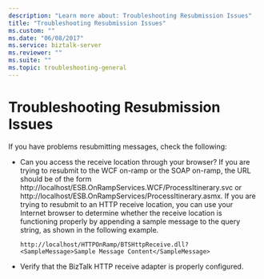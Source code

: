 ```yaml
---
description: "Learn more about: Troubleshooting Resubmission Issues"
title: "Troubleshooting Resubmission Issues"
ms.custom: ""
ms.date: "06/08/2017"
ms.service: biztalk-server
ms.reviewer: ""
ms.suite: ""
ms.topic: troubleshooting-general
---
```

# Troubleshooting Resubmission Issues
If you have problems resubmitting messages, check the following:  
  
-   Can you access the receive location through your browser? If you are trying to resubmit to the WCF on-ramp or the SOAP on-ramp, the URL should be of the form http://localhost/ESB.OnRampServices.WCF/ProcessItinerary.svc or http://localhost/ESB.OnRampServices/ProcessItinerary.asmx. If you are trying to resubmit to an HTTP receive location, you can use your Internet browser to determine whether the receive location is functioning properly by appending a sample message to the query string, as shown in the following example.  
  
    ```  
    http://localhost/HTTPOnRamp/BTSHttpReceive.dll?<SampleMessage>Sample Message Content</SampleMessage>  
    ```  
  
-   Verify that the BizTalk HTTP receive adapter is properly configured.
